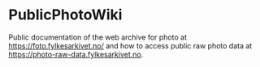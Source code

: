 # PublicPhotoWiki
Public documentation of the web archive for photo at https://foto.fylkesarkivet.no/ and how to access public raw photo data at https://photo-raw-data.fylkesarkivet.no.
